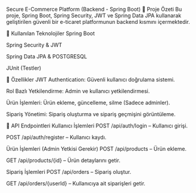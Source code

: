 
Secure E-Commerce Platform (Backend - Spring Boot)
📌 Proje Özeti
Bu proje, Spring Boot, Spring Security, JWT ve Spring Data JPA kullanarak geliştirilen güvenli bir e-ticaret platformunun backend kısmını içermektedir.

🚀 Kullanılan Teknolojiler
Spring Boot

Spring Security & JWT

Spring Data JPA & POSTGRESQL

JUnit (Testler)

🔑 Özellikler
JWT Authentication: Güvenli kullanıcı doğrulama sistemi.

Rol Bazlı Yetkilendirme: Admin ve kullanıcı yetkilendirmesi.

Ürün İşlemleri: Ürün ekleme, güncelleme, silme (Sadece adminler).

Sipariş Yönetimi: Sipariş oluşturma ve sipariş geçmişini görüntüleme.

📂 API Endpointleri
Kullanıcı İşlemleri
POST /api/auth/login – Kullanıcı girişi.

POST /api/auth/register – Kullanıcı kaydı.

Ürün İşlemleri (Admin Yetkisi Gerekir)
POST /api/products – Ürün ekleme.

GET /api/products/{id} – Ürün detaylarını getir.

Sipariş İşlemleri
POST /api/orders – Sipariş oluştur.

GET /api/orders/{userId} – Kullanıcıya ait siparişleri getir.
